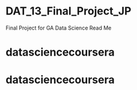 # DAT_13_Final_Project_JP
Final Project for GA Data Science
Read Me
# datasciencecoursera
# datasciencecoursera
